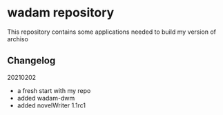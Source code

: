 # wadam repository
This repository contains some applications needed to build my version of archiso

## Changelog

20210202
* a fresh start with my repo
* added wadam-dwm
* added novelWriter 1.1rc1
